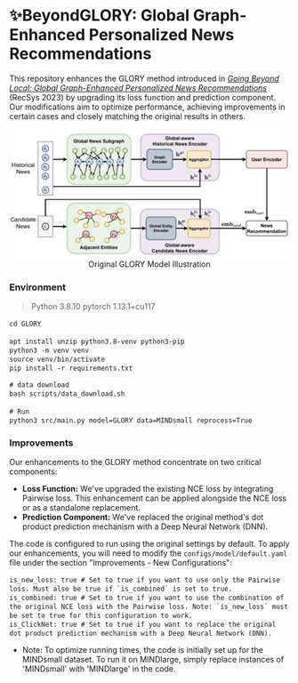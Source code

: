# ✨BeyondGLORY: Global Graph-Enhanced Personalized News Recommendations
This repository enhances the GLORY method introduced in [_Going Beyond Local: Global Graph-Enhanced Personalized News Recommendations_](https://arxiv.org/pdf/2307.06576.pdf) (RecSys 2023) by upgrading its loss function and prediction component. Our modifications aim to optimize performance, achieving improvements in certain cases and closely matching the original results in others.

<p align="center">
  <img src="glory.jpg" alt="Glory Model Illustration" width="600" />
  <br>
  Original GLORY Model Illustration
</p>


### Environment
> Python 3.8.10
> pytorch 1.13.1+cu117
```shell
cd GLORY

apt install unzip python3.8-venv python3-pip
python3 -m venv venv
source venv/bin/activate
pip install -r requirements.txt
```

```shell
# data download
bash scripts/data_download.sh

# Run
python3 src/main.py model=GLORY data=MINDsmall reprocess=True
```

### Improvements
Our enhancements to the GLORY method concentrate on two critical components:

- **Loss Function:** We've upgraded the existing NCE loss by integrating Pairwise loss. This enhancement can be applied alongside the NCE loss or as a standalone replacement.
- **Prediction Component:** We've replaced the original method's dot product prediction mechanism with a Deep Neural Network (DNN).

The code is configured to run using the original settings by default. To apply our enhancements, you will need to modify the `configs/model/default.yaml` file under the section "Improvements - New Configurations":

```shell
is_new_loss: true # Set to true if you want to use only the Pairwise loss. Must also be true if `is_combined` is set to true.
is_combined: true # Set to true if you want to use the combination of the original NCE loss with the Pairwise loss. Note: `is_new_loss` must be set to true for this configuration to work.
is_ClickNet: true # Set to true if you want to replace the original dot product prediction mechanism with a Deep Neural Network (DNN).
```

* Note: To optimize running times, the code is initially set up for the MINDsmall dataset. To run it on MINDlarge, simply replace instances of 'MINDsmall' with 'MINDlarge' in the code.


